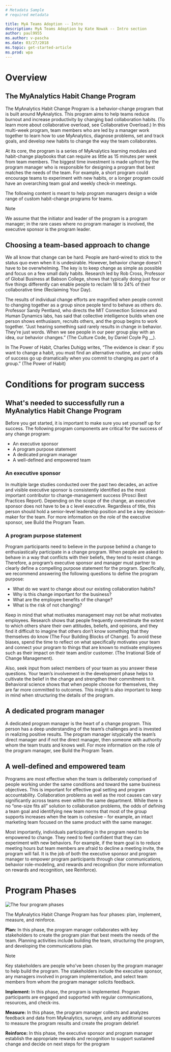 ```yaml
---
# Metadata Sample
# required metadata

title: MyA Teams Adoption -- Intro
description: MyA Teams Adoption by Kate Nowak -- Intro section
author: paul9955
ms.author: v-pascha
ms.date: 03/27/2018
ms.topic: get-started-article
ms.prod: wpa
---
```


# Overview

## The MyAnalytics Habit Change Program

The MyAnalytics Habit Change Program is a behavior-change program that is built around MyAnalytics. This program aims to help teams reduce burnout and increase productivity by changing bad collaboration habits. (To learn more about collaborative overload, see Collaborative Overload.) In this multi-week program, team members who are led by a manager work together to learn how to use MyAnalytics, diagnose problems, set and track goals, and develop new habits to change the way the team collaborates.

At its core, the program is a series of MyAnalytics learning modules and habit-change playbooks  that can require as little as 15 minutes per week from team members. The biggest time investment is made upfront by the program manager who is responsible for designing a program that best matches the needs of the team. For example, a short program could encourage teams to experiment with new habits, or a longer program could have an overarching team goal and weekly check-in meetings. 

The following content is meant to help program managers design a wide range of custom habit-change programs for teams. 

> [!Note] 
> We assume that the initiator and leader of the program is a program manager; in the rare cases where no program manager is involved, the executive sponsor is the program leader.

## Choosing a team-based approach to change

We all know that change can be hard. People are hard-wired to stick to the status quo even when it is undesirable. However, behavior change doesn’t have to be overwhelming. The key is to keep change as simple as possible and focus on a few small daily habits. Research led by Rob Cross, Professor of Global Business at Babson College, shows that typically doing just four or five things differently can enable people to reclaim 18 to 24% of their collaborative time (Reclaiming Your Day). 

The results of individual change efforts are magnified when people commit to changing together as a group since people tend to behave as others do. Professor Sandy Pentland, who directs the MIT Connection Science and Human Dynamics labs, has said that collective intelligence builds when one person shows enthusiasm, recruits others, and the group begins to work together. “Just hearing something said rarely results in change in behavior. They’re just words. When we see people in our peer group play with an idea, our behavior changes.” (The Culture Code, by Daniel Coyle Pg __).

In The Power of Habit, Charles Duhigg writes, “The evidence is clear: if you want to change a habit, you must find an alternative routine, and your odds of success go up dramatically when you commit to changing as part of a group.” (The Power of Habit)

# Conditions for program success

## What's needed to successfully run a MyAnalytics Habit Change Program

Before you get started, it is important to make sure you set yourself up for success. The following program components are critical for the success of any change program:

 * An executive sponsor
 * A program purpose statement
 * A dedicated program manager
 * A well-defined and empowered team

### An executive sponsor

In multiple large studies conducted over the past two decades, an active and visible executive sponsor is consistently identified as the most important contributor to change-management success (Prosci Best Practices Report). Depending on the scope of the change, an executive sponsor does not have to be a c level executive. Regardless of title, this person should hold a senior-level leadership position and be a key decision-maker for the team. For more information on the role of the executive sponsor, see Build the Program Team.

### A program purpose statement

Program participants need to believe in the purpose behind a change to enthusiastically participate in a change program. When people are asked to behave in a way that conflicts with their beliefs, they tend to resist change. Therefore, a program’s executive sponsor and manager must partner to clearly define a compelling purpose statement for the program. Specifically, we recommend answering the following questions to define the program purpose:

 * What do we want to change about our existing collaboration habits?
 * Why is this change important for the business?
 * What are the employee benefits of the change?
 * What is the risk of not changing?

Keep in mind that what motivates management may not be what motivates employees. Research shows that people frequently overestimate the extent to which others share their own attitudes, beliefs, and opinions, and they find it difficult to imagine that others don’t know something that they themselves do know (The Four Building Blocks of Change). To avoid these biases, spend the time to reflect on what specifically motivates your team and connect your program to things that are known to motivate employees such as their impact on their team and/or customer. (The Irrational Side of Change Management).

Also, seek input from select members of your team as you answer these questions. Your team’s involvement in the development phase helps to cultivate the belief in the change and strengthen their commitment to it. Behavioral science shows that when people choose for themselves, they are far more committed to outcomes. This insight is also important to keep in mind when structuring the details of the program.

## A dedicated program manager

A dedicated program manager is the heart of a change program. This person has a deep understanding of the team’s challenges and is invested in realizing positive results. The program manager istypically the team’s direct manager and if not the direct manager, then someone with authority whom the team trusts and knows well. For more information on the role of the program manager, see Build the Program Team.

## A well-defined and empowered team

Programs are most effective when the team is deliberately comprised of people working under the same conditions and toward the same business objectives. This is important for effective goal setting and program accountability. Collaboration problems as well as the root causes can vary significantly across teams even within the same department. While there is no “one-size fits all” solution to collaboration problems, the odds of defining a team goal and identifying new team norms that most of  the group supports increases when the team is cohesive – for example, an intact marketing team focused on the same product with the same manager. 

Most importantly, individuals participating in the program need to be empowered to change. They need to feel confident that they can experiment with new behaviors. For example, if the team goal is to reduce meeting hours but team members are afraid to decline a meeting invite, the program will fail. It is the job of both the executive sponsor and program manager to empower program participants through clear communications, behavior role-modeling, and rewards and recognition (for more information on rewards and recognition, see Reinforce).

# Program Phases

<img src="../../Images/Adopt-teams-1.png" alt="The four program phases">
 
The MyAnalytics Habit Change Program has four phases: plan, implement, measure, and reinforce.

**Plan:** In this phase, the program manager collaborates with key stakeholders to create the program plan that best meets the needs of the team. Planning activities include building the team, structuring the program, and developing the communications plan.

  > [!Note] 
  > Key stakeholders are people who’ve been chosen by the program manager to help build the program. The stakeholders include the executive sponsor, any managers involved in program implementation, and select team members from whom the program manager solicits feedback. 

**Implement:** In this phase, the program is implemented. Program participants are engaged and supported with regular communications, resources, and check-ins.

**Measure:** In this phase, the program manager collects and analyzes feedback and data from MyAnalytics, surveys, and any additional sources to measure the program results and create the program debrief.

**Reinforce:** In this phase, the executive sponsor and program manager establish the appropriate rewards and recognition to support sustained change and decide on next steps for the program 
